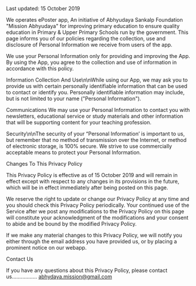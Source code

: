 Last updated: 15 October 2019

We operates ePoster app, An initiative of Abhyudaya Sankalp Foundation "Mission Abhyudaya" for improving primary education to ensure quality education in Primary & Upper Primary Schools run by the government. This page informs you of our policies regarding the collection, use and disclosure of Personal Information we receive from users of the app.

We use your Personal Information only for providing and improving the App. By using the App, you agree to the collection and use of information in accordance with this policy.

Information Collection And Use\n\nWhile using our App, we may ask you to provide us with certain personally identifiable information that can be used to contact or identify you. Personally identifiable information may include, but is not limited to your name (\"Personal Information\"). 

Communications
We may use your Personal Information to contact you with newsletters, educational service or study materials and other information that will be supporting content for your teaching profession. 


Security\n\nThe security of your “Personal Information’ is important to us, but remember that no method of transmission over the Internet, or method of electronic storage, is 100% secure. We strive to use commercially acceptable means to protect your Personal Information.

Changes To This Privacy Policy

This Privacy Policy is effective as of 15 October 2019 and will remain in effect except with respect to any changes in its provisions in the future, which will be in effect immediately after being posted on this page.


We reserve the right to update or change our Privacy Policy at any time and you should check this Privacy Policy periodically. Your continued use of the Service after we post any modifications to the Privacy Policy on this page will constitute your acknowledgment of the modifications and your consent to abide and be bound by the modified Privacy Policy.

If we make any material changes to this Privacy Policy, we will notify you either through the email address you have provided us, or by placing a prominent notice on our webapp.


Contact Us

If you have any questions about this Privacy Policy, 
please contact us.................
abhydaya.mission@gmail.com
